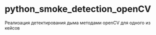 # python_smoke_detection_openCV
Реализация детектирования дыма методами openCV для одного из кейсов
